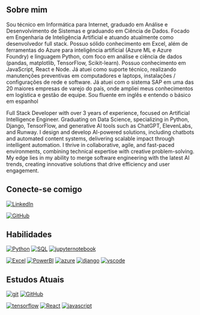 ## Sobre mim

Sou técnico em Informática para Internet, graduado em Análise e Desenvolvimento de Sistemas e graduando em Ciência de Dados. Focado em Engenharia de Inteligência Artificial e atuando atualmente como desenvolvedor full stack.
Possuo sólido conhecimento em Excel, além de ferramentas do Azure para inteligência artificial (Azure ML e Azure Foundry) e linguagem Python, com foco em análise e ciência de dados (pandas, matplotlib, TensorFlow, Scikit-learn). Possuo conhecimento em JavaScript, React e Node.
Já atuei como suporte técnico, realizando manutenções preventivas em computadores e laptops, instalações / configurações de rede e software.
Já atuei com o sistema SAP em uma das 20 maiores empresas de varejo do país, onde ampliei meus conhecimentos em logística e gestão de equipe. 
Sou fluente em inglês e entendo o básico em espanhol

Full Stack Developer with over 3 years of experience, focused on Artificial Intelligence Engineer. Graduating on Data Science, specializing in Python, Django, TensorFlow, and generative AI tools such as ChatGPT, ElevenLabs, and Runway. I design and develop AI-powered solutions, including chatbots and automated content systems, delivering scalable impact through intelligent automation. I thrive in collaborative, agile, and fast-paced environments, combining technical expertise with creative problem-solving. My edge lies in my ability to merge software engineering with the latest AI trends, creating innovative solutions that drive efficiency and user engagement.



## Conecte-se comigo

[![LinkedIn](https://img.shields.io/badge/linkedin-000?style=for-the-badge&logo=linkedin&logoColor=0E76A8)](https://www.linkedin.com/in/jess%C3%A9-diniz/)

[![GitHub](https://img.shields.io/badge/gitHub-000?style=for-the-badge&logo=github&logoColor=ffffff)](https://github.com/jessediniz17)



## Habilidades

[![Python](https://img.shields.io/badge/python-000?style=for-the-badge&logo=python&logoColor=0E76A8)]() [![SQL](https://img.shields.io/badge/mysql-000?style=for-the-badge&logo=mysql&logoColor=ffffff)]() 
[![jupyternotebook](https://img.shields.io/badge/jupyter%20notebook-000?style=for-the-badge&logo=jupyter&logoColor=f5a511)]() 

[![Excel](https://img.shields.io/badge/excel-000?style=for-the-badge&logo=googlesheets&logoColor=2aad30)]() [![PowerBI](https://img.shields.io/badge/powerbi-000?style=for-the-badge&logo=powerbi&logoColor=)]()
[![azure](https://img.shields.io/badge/azure-000?style=for-the-badge&logo=airbrake&logoColor=0E76A8)]()
[![django](https://img.shields.io/badge/django-000?style=for-the-badge&logo=django&logoColor=004D40)]()
[![vscode](https://img.shields.io/badge/vscode-000?style=for-the-badge&logo=vscode&logoColor=0E76A8)]()




## Estudos Atuais

 [![git](https://img.shields.io/badge/git-000?style=for-the-badge&logo=git&logoColor=)]() [![GitHub](https://img.shields.io/badge/gitHub-000?style=for-the-badge&logo=github&logoColor=ffffff)]()

 [![tensorflow](https://img.shields.io/badge/TensorFlow-000?style=for-the-badge&logo=tensorflow&logoColor=ffffff)]()  [![React](https://img.shields.io/badge/react-000?style=for-the-badge&logo=react&logoColor=0E76A8)]() 
 [![javascript](https://img.shields.io/badge/javascript-000?style=for-the-badge&logo=javascript&logoColor=0E76A8)]()


